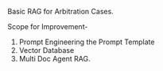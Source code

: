 Basic RAG for Arbitration Cases.

Scope for Improvement-
1. Prompt Engineering the Prompt Template
2. Vector Database
3. Multi Doc Agent RAG.
